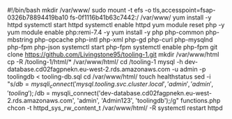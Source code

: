 #!/bin/bash
mkdir /var/www/
sudo mount -t efs -o tls,accesspoint=fsap-0326b78894419ba10 fs-0f1116b41b63c7442:/ /var/www/
yum install -y httpd 
systemctl start httpd
systemctl enable httpd
yum module reset php -y
yum module enable php:remi-7.4 -y
yum install -y php php-common php-mbstring php-opcache php-intl php-xml php-gd php-curl php-mysqlnd php-fpm php-json
systemctl start php-fpm
systemctl enable php-fpm
git clone https://github.com/Livingstone95/tooling-1.git
mkdir /var/www/html
cp -R /tooling-1/html/*  /var/www/html/
cd /tooling-1
mysql -h dev-database.cd02fagpnekn.eu-west-2.rds.amazonaws.com -u admin -p toolingdb < tooling-db.sql
cd /var/www/html/
touch healthstatus
sed -i "s/$db = mysqli_connect('mysql.tooling.svc.cluster.local', 'admin', 'admin', 'tooling');/$db = mysqli_connect('dev-database.cd02fagpnekn.eu-west-2.rds.amazonaws.com', 'admin', 'Admin123', 'toolingdb');/g" functions.php
chcon -t httpd_sys_rw_content_t /var/www/html/ -R
systemctl restart httpd







